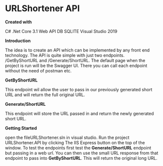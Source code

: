 # URLShortener API

**Created with**

C# .Net Core 3.1 Web API
DB SQLITE
Visual Studio 2019

**Introduction**

The idea is to create an API which can be implemented by any front end technology. The API is quite simple with just two endpoints. /GetByShortURL and /Generate/ShortURL.
The default page when the project is run will be the Swagger UI. There you can call each endpoint without the need of postman etc.

**GetByShortURL**

This endpoint wil allow the user to pass in our previously generated short URL and will return the full original URL. 

**Generate/ShortURL**

This endpoint will store the URL passed in and return the newly generated short URL.

**Getting Started**

open the fileURLShortener.sln in visual studio. Run the project URLShortener.API by clicking The IIS Express button on the top of the window. To test the endpoints first test the **Generate/ShortURL** endpoint but passing in a web url. You can then use the small URL response from that endpoint to pass into **GetByShortURL**. This will return the original long URL.
